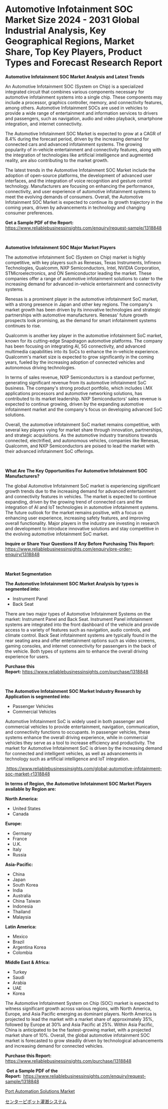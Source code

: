 <p><h1>Automotive Infotainment SOC Market Size 2024 - 2031 Global Industrial Analysis, Key Geographical Regions, Market Share, Top Key Players, Product Types and Forecast Research Report</h1></p><p><strong>Automotive Infotainment SOC Market Analysis and Latest Trends</strong></p>
<p><p>An Automotive Infotainment SOC (System on Chip) is a specialized integrated circuit that combines various components necessary for automotive infotainment systems into a single chip. These components may include a processor, graphics controller, memory, and connectivity features, among others. Automotive Infotainment SOCs are used in vehicles to provide a wide range of entertainment and information services to drivers and passengers, such as navigation, audio and video playback, smartphone integration, and internet connectivity.</p><p>The Automotive Infotainment SOC Market is expected to grow at a CAGR of 8.4% during the forecast period, driven by the increasing demand for connected cars and advanced infotainment systems. The growing popularity of in-vehicle entertainment and connectivity features, along with the integration of technologies like artificial intelligence and augmented reality, are also contributing to the market growth.</p><p>The latest trends in the Automotive Infotainment SOC Market include the adoption of open-source platforms, the development of advanced user interfaces, and the integration of voice recognition and gesture control technology. Manufacturers are focusing on enhancing the performance, connectivity, and user experience of automotive infotainment systems to meet the evolving demands of consumers. Overall, the Automotive Infotainment SOC Market is expected to continue its growth trajectory in the coming years, driven by advancements in technology and changing consumer preferences.</p></p>
<p><strong>Get a Sample PDF of the Report:&nbsp;</strong> <a href="https://www.reliablebusinessinsights.com/enquiry/request-sample/1318848">https://www.reliablebusinessinsights.com/enquiry/request-sample/1318848</a></p>
<p>&nbsp;</p>
<p><strong>Automotive Infotainment SOC Major Market Players</strong></p>
<p><p>The automotive infotainment SoC (System on Chip) market is highly competitive, with key players such as Renesas, Texas Instruments, Infineon Technologies, Qualcomm, NXP Semiconductors, Intel, NVIDIA Corporation, STMicroelectronics, and ON Semiconductor leading the market. These companies offer a range of automotive infotainment solutions to cater to the increasing demand for advanced in-vehicle entertainment and connectivity systems.</p><p>Renesas is a prominent player in the automotive infotainment SoC market, with a strong presence in Japan and other key regions. The company's market growth has been driven by its innovative technologies and strategic partnerships with automotive manufacturers. Renesas' future growth prospects look promising, as the demand for smart infotainment systems continues to rise.</p><p>Qualcomm is another key player in the automotive infotainment SoC market, known for its cutting-edge Snapdragon automotive platforms. The company has been focusing on integrating AI, 5G connectivity, and advanced multimedia capabilities into its SoCs to enhance the in-vehicle experience. Qualcomm's market size is expected to grow significantly in the coming years, fueled by the increasing adoption of connected vehicles and autonomous driving technologies.</p><p>In terms of sales revenue, NXP Semiconductors is a standout performer, generating significant revenue from its automotive infotainment SoC business. The company's strong product portfolio, which includes i.MX applications processors and automotive networking solutions, has contributed to its market leadership. NXP Semiconductors' sales revenue is expected to continue growing, driven by the expanding automotive infotainment market and the company's focus on developing advanced SoC solutions.</p><p>Overall, the automotive infotainment SoC market remains competitive, with several key players vying for market share through innovation, partnerships, and strategic acquisitions. As the automotive industry transitions towards connected, electrified, and autonomous vehicles, companies like Renesas, Qualcomm, and NXP Semiconductors are poised to lead the market with their advanced infotainment SoC offerings.</p></p>
<p>&nbsp;</p>
<p><strong>What Are The Key Opportunities For Automotive Infotainment SOC Manufacturers?</strong></p>
<p><p>The global Automotive Infotainment SoC market is experiencing significant growth trends due to the increasing demand for advanced entertainment and connectivity features in vehicles. The market is expected to continue expanding, driven by the growing trend of connected cars and the integration of AI and IoT technologies in automotive infotainment systems. The future outlook for the market remains positive, with a focus on enhancing user experience, increasing safety features, and improving overall functionality. Major players in the industry are investing in research and development to introduce innovative solutions and stay competitive in the evolving automotive infotainment SoC market.</p></p>
<p><strong>Inquire or Share Your Questions If Any Before Purchasing This Report:</strong> <a href="https://www.reliablebusinessinsights.com/enquiry/pre-order-enquiry/1318848">https://www.reliablebusinessinsights.com/enquiry/pre-order-enquiry/1318848</a></p>
<p>&nbsp;</p>
<p><strong>Market Segmentation</strong></p>
<p><strong>The Automotive Infotainment SOC Market Analysis by types is segmented into:</strong></p>
<p><ul><li>Instrument Panel</li><li>Back Seat</li></ul></p>
<p><p>There are two major types of Automotive Infotainment Systems on the market: Instrument Panel and Back Seat. Instrument Panel infotainment systems are integrated into the front dashboard of the vehicle and provide access to a variety of features such as navigation, audio controls, and climate control. Back Seat infotainment systems are typically found in the rear seating area and offer entertainment options such as video screens, gaming consoles, and internet connectivity for passengers in the back of the vehicle. Both types of systems aim to enhance the overall driving experience for users.</p></p>
<p><strong>Purchase this Report:&nbsp;</strong><a href="https://www.reliablebusinessinsights.com/purchase/1318848">https://www.reliablebusinessinsights.com/purchase/1318848</a></p>
<p>&nbsp;</p>
<p><strong>The Automotive Infotainment SOC Market Industry Research by Application is segmented into:</strong></p>
<p><ul><li>Passenger Vehicles</li><li>Commercial Vehicles</li></ul></p>
<p><p>Automotive Infotainment SoC is widely used in both passenger and commercial vehicles to provide entertainment, navigation, communication, and connectivity functions to occupants. In passenger vehicles, these systems enhance the overall driving experience, while in commercial vehicles they serve as a tool to increase efficiency and productivity. The market for Automotive Infotainment SoC is driven by the increasing demand for connected and intelligent vehicles, as well as advancements in technology such as artificial intelligence and IoT integration.</p></p>
<p><a href="https://www.reliablebusinessinsights.com/global-automotive-infotainment-soc-market-r1318848">&nbsp;https://www.reliablebusinessinsights.com/global-automotive-infotainment-soc-market-r1318848</a></p>
<p><strong>In terms of Region, the Automotive Infotainment SOC Market Players available by Region are:</strong></p>
<p>
    <p> <strong> North America: </strong>
        <ul>
            <li>United States</li>
            <li>Canada</li>
        </ul>
        </p> 
    <p> <strong> Europe: </strong>
        <ul>
            <li>Germany</li>
            <li>France</li>
            <li>U.K.</li>
            <li>Italy</li>
            <li>Russia</li>
        </ul>
        </p> 
    <p> <strong> Asia-Pacific: </strong>
        <ul>
            <li>China</li>
            <li>Japan</li>
            <li>South Korea</li>
            <li>India</li>
            <li>Australia</li>
            <li>China Taiwan</li>
            <li>Indonesia</li>
            <li>Thailand</li>
            <li>Malaysia</li>
        </ul>
        </p> 
    <p> <strong> Latin America: </strong>
        <ul>
            <li>Mexico</li>
            <li>Brazil</li>
            <li>Argentina Korea</li>
            <li>Colombia</li>
        </ul>
        </p> 
    <p> <strong> Middle East & Africa: </strong>
        <ul>
            <li>Turkey</li>
            <li>Saudi</li>
            <li>Arabia</li>
            <li>UAE</li>
            <li>Korea</li>
        </ul>
    </p>
    </p>
<p><p>The Automotive Infotainment System on Chip (SOC) market is expected to witness significant growth across various regions, with North America, Europe, and Asia Pacific emerging as dominant players. North America is projected to lead the market with a market share of approximately 35%, followed by Europe at 30% and Asia Pacific at 25%. Within Asia Pacific, China is anticipated to be the fastest-growing market, with a projected market share of 10%. Overall, the global automotive infotainment SOC market is forecasted to grow steadily driven by technological advancements and increasing demand for connected vehicles.</p></p>
<p><strong>Purchase this Report: </strong><a href="https://www.reliablebusinessinsights.com/purchase/1318848">https://www.reliablebusinessinsights.com/purchase/1318848</a></p>
<p>&nbsp;<strong>Get a Sample PDF of the Report:&nbsp;&nbsp;</strong><a href="https://www.reliablebusinessinsights.com/enquiry/request-sample/1318848">https://www.reliablebusinessinsights.com/enquiry/request-sample/1318848</a></p>
<p><strong></strong></p>
<p><p><a href="https://github.com/AdrianaPaucek2023/Market-Research-Report-List-2/blob/main/port-automation-solutions-market.md">Port Automation Solutions Market</a></p><p><a href="https://github.com/vtbvgl20191192/Market-Research-Report-List-3/blob/main/5212983187018.md">センターピボット灌漑システム</a></p></p>